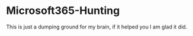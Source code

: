 # Microsoft365-Hunting
This is just a dumping ground for my brain, if it helped you I am glad it did.
